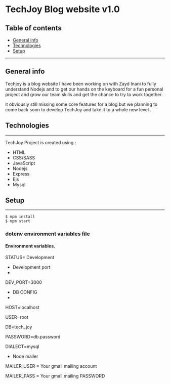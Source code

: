 
# TechJoy Blog website v1.0

## Table of contents
* [General info](#general-info)
* [Technologies](#technologies)
* [Setup](#setup)

______________________________________________________________________________________________________________


## General info

Techjoy is a blog website I have been working on with 
Zayd Inani to fully understand Nodejs and to get our hands on the keyboard for a fun personal project and grow our team skills and get the chance to try to work together.

it obviously still missing some core features for a blog but we planning to come back soon to develop TechJoy and take it to a whole new level .

## Technologies
________________________________________

TechJoy Project is created using :

* HTML
* CSS/SASS
* JavaScript
* Nodejs
* Express
* Ejs
* Mysql

## Setup
________________________________________
```
$ npm install
$ npm start
```

### dotenv environment variables file

#### Environment variables.
STATUS= Development

* Development port
* 
DEV_PORT=3000

* DB CONFIG
* 
HOST=localhost 

USER=root

DB=tech_joy

PASSWORD=db.password

DIALECT=mysql

* Node mailer 

MAILER_USER = Your gmail mailing account

MAILER_PASS = Your gmail mailing PASSWORD

